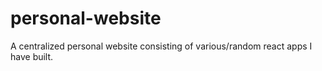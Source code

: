 # personal-website
A centralized personal website consisting of various/random react apps I have built.
